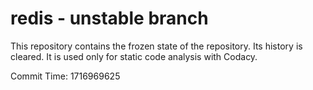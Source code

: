 # redis - unstable branch

This repository contains the frozen state of the repository.
Its history is cleared. It is used only for static code
analysis with Codacy.

Commit Time: 1716969625